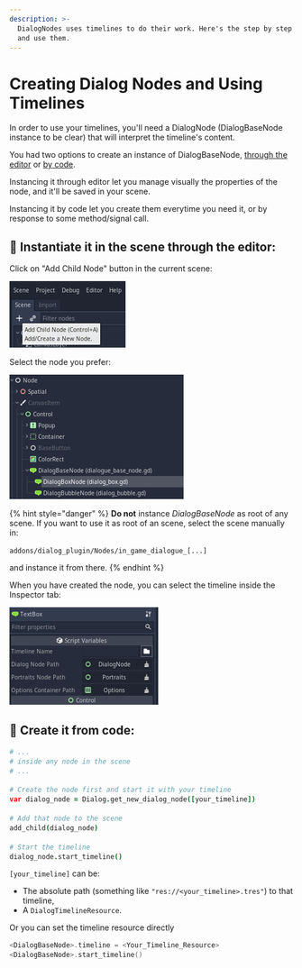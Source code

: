 ```yaml
---
description: >-
  DialogNodes uses timelines to do their work. Here's the step by step to create
  and use them.
---
```


# Creating Dialog Nodes and Using Timelines

In order to use your timelines, you'll need a DialogNode \(DialogBaseNode instance to be clear\) that will interpret the timeline's content.

You had two options to create an instance of DialogBaseNode, [through the editor](using-the-timeline-in-game.md#instantiate-it-in-the-scene-through-the-editor) or [by code](creating-a-timeline.md#creating-a-timeline-through-code). 

Instancing it through editor let you manage visually the properties of the node, and it'll be saved in your scene.

Instancing it by code let you create them everytime you need it, or by response to some method/signal call.  


## 🔵 Instantiate it in the scene through the editor:

Click on "Add Child Node" button in the current scene:

![](../.gitbook/assets/image%20%287%29.png)

Select the node you prefer:

![](../.gitbook/assets/image%20%288%29.png)

{% hint style="danger" %}
**Do not** instance _DialogBaseNode_ as root of any scene. If you want to use it as root of an scene, select the scene manually in:

`addons/dialog_plugin/Nodes/in_game_dialogue_[...]` 

and instance it from there.
{% endhint %}

When you have created the node, you can select the timeline inside the Inspector tab:

![](../.gitbook/assets/select_timeline.png)

## 🔵 Create it from code:

```coffeescript
# ...
# inside any node in the scene
# ...

# Create the node first and start it with your timeline
var dialog_node = Dialog.get_new_dialog_node([your_timeline])

# Add that node to the scene
add_child(dialog_node)

# Start the timeline
dialog_node.start_timeline()
```

`[your_timeline]` can be: 

* The absolute path \(something like `"res://<your_timeline>.tres"`\) to that timeline,
* A `DialogTimelineResource`.

Or you can set the timeline resource directly

```swift
<DialogBaseNode>.timeline = <Your_Timeline_Resource>
<DialogBaseNode>.start_timeline()
```

